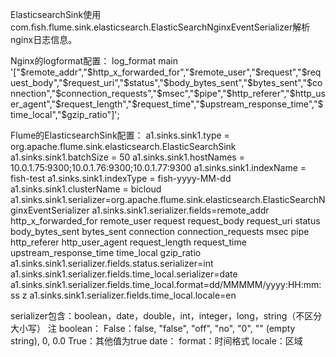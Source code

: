 ElasticsearchSink使用com.fish.flume.sink.elasticsearch.ElasticSearchNginxEventSerializer解析nginx日志信息。

Nginx的logformat配置：
log_format main '["$remote_addr","$http_x_forwarded_for","$remote_user","$request","$request_body","$request_uri","$status","$body_bytes_sent","$bytes_sent","$connection","$connection_requests","$msec","$pipe","$http_referer","$http_user_agent","$request_length","$request_time","$upstream_response_time","$time_local","$gzip_ratio"]';

Flume的ElasticsearchSink配置：
a1.sinks.sink1.type = org.apache.flume.sink.elasticsearch.ElasticSearchSink
a1.sinks.sink1.batchSize = 50
a1.sinks.sink1.hostNames = 10.0.1.75:9300;10.0.1.76:9300;10.0.1.77:9300
a1.sinks.sink1.indexName = fish-test
a1.sinks.sink1.indexType = fish-yyyy-MM-dd
a1.sinks.sink1.clusterName = bicloud
a1.sinks.sink1.serializer=org.apache.flume.sink.elasticsearch.ElasticSearchNginxEventSerializer
a1.sinks.sink1.serializer.fields=remote_addr http_x_forwarded_for remote_user request request_body request_uri status body_bytes_sent bytes_sent connection connection_requests msec pipe http_referer http_user_agent request_length request_time upstream_response_time time_local gzip_ratio
a1.sinks.sink1.serializer.fields.status.serializer=int
a1.sinks.sink1.serializer.fields.time_local.serializer=date
a1.sinks.sink1.serializer.fields.time_local.format=dd/MMMMM/yyyy:HH:mm:ss z
a1.sinks.sink1.serializer.fields.time_local.locale=en

serializer包含：boolean，date，double，int，integer，long，string（不区分大小写）
注
boolean：
False：false, "false", "off", "no", "0", "" (empty string), 0, 0.0
True：其他值为true
date：
format：时间格式
locale：区域
